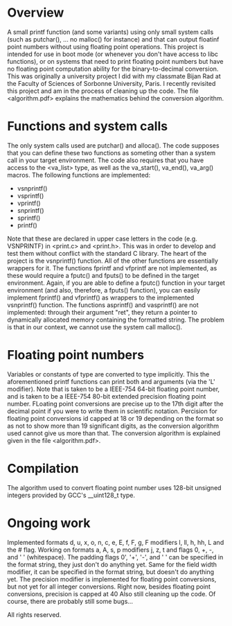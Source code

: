 # Overview
A small printf function (and some variants) using only small system calls (such as putchar(), ... no malloc() for instance) and that can output floatinf point numbers without using floating point operations. This project is intended for use in boot mode (or whenever you don't have access to libc functions), or on systems that need to print floating point numbers but have no floating point computation ability for the binary-to-decimal conversion.
This was originally a university project I did with my classmate Bijan Rad at the Faculty of Sciences of Sorbonne University, Paris.
I recently revisited this project and am in the process of cleaning up the code.
The file <algorithm.pdf> explains the mathematics behind the conversion algorithm.

# Functions and system calls
The only system calls used are putchar() and alloca(). The code supposes that you can define these two functions as someting other than a system call in your target environment. The code also requires that you have access to the <va_list> type, as well as the va_start(), va_end(), va_arg() macros.
The following functions are implemented:
- vsnprintf()
- vsprintf()
- vprintf()
- snprintf()
- sprintf()
- printf()

Note that these are declared in upper case letters in the code (e.g. VSNPRINTF) in <print.c> and <print.h>. This was in order to develop and test them without conflict with the standard C library.
The heart of the project is the vsnprintf() function. All of the other functions are essentially wrappers for it.
The functions fprintf and vfprintf are not implemented, as these would require a fputc() and fputs() to be defined in the target environment. Again, if you are able to define a fputc() function in your target environment (and also, therefore, a fputs() function), you can easily implement fprintf() and vfprintf() as wrappers to the implemented vsnprintf() function.
The functions asprintf() and vasprintf() are not implemented: through their argument "ret", they return a pointer to dynamically allocated memory containing the formatted string. The problem is that in our context, we cannot use the system call malloc().

# Floating point numbers
Variables or constants of type <float> are converted to type <double> implicitly.
This the aforementioned printf functions can print both <double> and <long double> arguments (via the 'L' modifier).
Note that <double> is taken to be a IEEE-754 64-bit floating point number, and <long double> is taken to be a IEEE-754 80-bit extended precision floating point number.
FLoating point conversions are precise up to the 17th digit after the decimal point if you were to write them in scientific notation.
Percision for floating point conversions id capped at 18 or 19 depending on the format so as not to show more than 19 significant digits, as the conversion algorithm used cannot give us more than that.
The conversion algorithm is explained given in the file <algorithm.pdf>.

# Compilation
The algorithm used to convert floating point number uses 128-bit unsigned integers provided by GCC's __uint128_t type.

# Ongoing work
Implemented formats  d, u, x, o, n, c, e, E, f, F, g, F  modifiers l, ll, h, hh, L  and the  #  flag.
Working on formats  a, A, s, p  modifiers j, z, t and flags  0, +, -, and ' ' (whitespace).
The padding flags  0', '+', '-', and ' '  can be specified in the format string, they just don't do anything yet.
Same for the field width modifier, it can be specified in the format string, but doesn't do anything yet.
The precision modifier is implemented for floating point conversions, but not yet for all integer conversions.
Right now, besides floating point conversions, precision is capped at 40
Also still cleaning up the code.
Of course, there are probably still some bugs...


All rights reserved.
